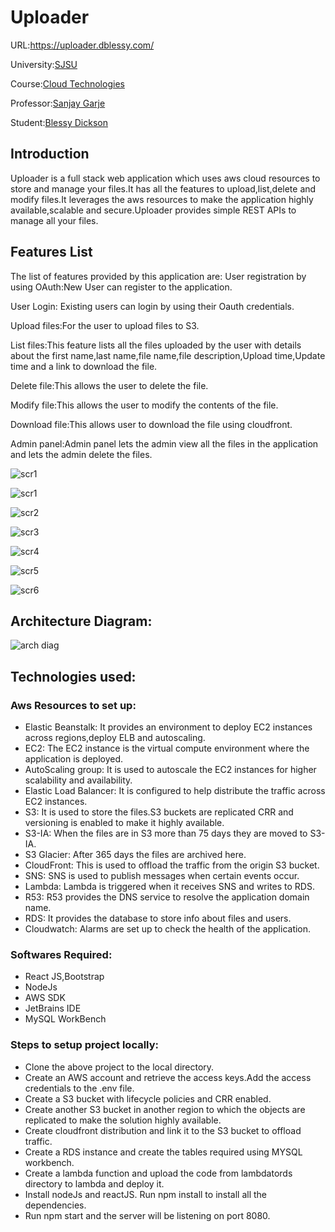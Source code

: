 # Uploader

URL:https://uploader.dblessy.com/

University:[SJSU](https://www.sjsu.edu/)

Course:[Cloud Technologies](https://catalog.sjsu.edu/)

Professor:[Sanjay Garje](https://www.sjsu.edu/people/sanjay.garje/)

Student:[Blessy Dickson](https://www.linkedin.com/in/blessy-dickson-348a31133)

## Introduction
Uploader is a full stack web application which uses aws cloud resources to store and manage your files.It has all the features to upload,list,delete and modify files.It leverages the aws resources to make the application highly available,scalable and secure.Uploader provides simple REST APIs to manage all your files.

## Features List
The list of features provided by this application are:
User registration by using OAuth:New User can register to the application.

User Login: Existing users can login by using their Oauth credentials.

Upload files:For the user to upload files to S3.

List files:This feature lists all the files uploaded by the user with details about the first name,last name,file name,file description,Upload time,Update time and a link to download the file.

Delete file:This allows the user to delete the file.

Modify file:This allows the user to modify the contents of the file.

Download file:This allows user to download the file using cloudfront.

Admin panel:Admin panel lets the admin view all the files in the application and lets the admin delete the files.

![scr1](images/reg.png)

![scr1](images/login.png)

![scr2](images/home.png)

![scr3](images/new.png)

![scr4](images/list.png)

![scr5](images/download.png)

![scr6](images/admin.png)

## Architecture Diagram:

![arch diag](images/arch.jpg)

## Technologies used:
### Aws Resources to set up:
* Elastic Beanstalk: It provides an environment to deploy EC2 instances across regions,deploy ELB and autoscaling.
* EC2: The EC2 instance is the virtual compute environment where the application is deployed.
* AutoScaling group: It is used to autoscale the EC2 instances for higher scalability and availability.
* Elastic Load Balancer: It is configured to help distribute the traffic across EC2 instances.
* S3: It is used to store the files.S3 buckets are replicated CRR and versioning is enabled to make it highly available.
* S3-IA: When the files are in S3 more than 75 days they are moved to S3-IA.
* S3 Glacier: After 365 days the files are archived here.
* CloudFront: This is used to offload the traffic from the origin S3 bucket.
* SNS: SNS is used to publish messages when certain events occur.
* Lambda: Lambda is triggered when it receives SNS and writes to RDS.
* R53: R53 provides the DNS service to resolve the application domain name.
* RDS: It provides the database to store info about files and users.
* Cloudwatch: Alarms are set up to check the health of the application.

### Softwares Required:
* React JS,Bootstrap
* NodeJs
* AWS SDK
* JetBrains IDE
* MySQL WorkBench

### Steps to setup project locally:
* Clone the above project to the local directory.
* Create an AWS account and retrieve the access keys.Add the access credentials to the .env file.
* Create a S3 bucket with lifecycle policies and CRR enabled. 
* Create another S3 bucket in another region to which the objects are replicated to make the solution highly available.
* Create cloudfront distribution and link it to the S3 bucket to offload traffic.
* Create a RDS instance and create the tables required using MYSQL workbench.
* Create a lambda function and upload the code from lambdatords directory to lambda and deploy it.
* Install nodeJs and reactJS. Run npm install to install all the dependencies.
* Run npm start and the server will be listening on port 8080.
